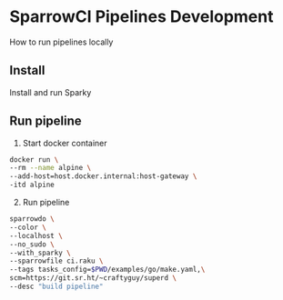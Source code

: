 # SparrowCI Pipelines Development

How to run pipelines locally

## Install

Install and run Sparky

## Run pipeline

1. Start docker container

```bash
docker run \
--rm --name alpine \
--add-host=host.docker.internal:host-gateway \
-itd alpine
```

2. Run pipeline

```bash
sparrowdo \
--color \
--localhost \
--no_sudo \
--with_sparky \
--sparrowfile ci.raku \
--tags tasks_config=$PWD/examples/go/make.yaml,\
scm=https://git.sr.ht/~craftyguy/superd \
--desc "build pipeline"
```

